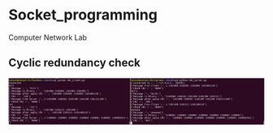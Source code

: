 # Socket_programming
Computer Network Lab
  ## Cyclic redundancy check
   <img src="crc.PNG"
     alt="crc.png"
     style="float: left; margin-right: 10px;" />
